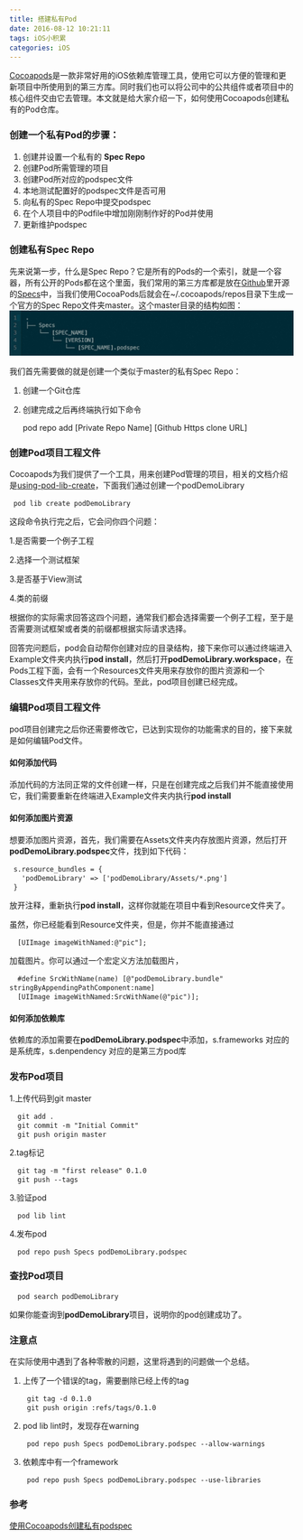 ```yaml
---
title: 搭建私有Pod
date: 2016-08-12 10:21:11
tags: iOS小积累
categories: iOS
---
```


[Cocoapods](http://cocoapods.org/)是一款非常好用的iOS依赖库管理工具，使用它可以方便的管理和更新项目中所使用到的第三方库。同时我们也可以将公司中的公共组件或者项目中的核心组件交由它去管理。本文就是给大家介绍一下，如何使用Cocoapods创建私有的Pod仓库。

 
### 创建一个私有Pod的步骤：
 
 1. 创建并设置一个私有的 **Spec Repo**
 2. 创建Pod所需管理的项目
 3. 创建Pod所对应的podspec文件
 4. 本地测试配置好的podspec文件是否可用
 5. 向私有的Spec Repo中提交podspec
 6. 在个人项目中的Podfile中增加刚刚制作好的Pod并使用
 7. 更新维护podspec
 
### 创建私有Spec Repo
 
先来说第一步，什么是Spec Repo？它是所有的Pods的一个索引，就是一个容器，所有公开的Pods都在这个里面，我们常用的第三方库都是放在[Github](http://www.github.com)里开源的[Specs](https://github.com/CocoaPods/Specs)中，当我们使用CocoaPods后就会在~/.cocoapods/repos目录下生成一个官方的Spec Repo文件夹master。这个master目录的结构如图：
![Foo](/images/spec_struct.png)

我们首先需要做的就是创建一个类似于master的私有Spec Repo：  
   1. 创建一个Git仓库  
   2. 创建完成之后再终端执行如下命令
      
      pod repo add [Private Repo Name] [Github Https clone URL]
 
### 创建Pod项目工程文件

Cocoapods为我们提供了一个工具，用来创建Pod管理的项目，相关的文档介绍是[using-pod-lib-create](http://guides.cocoapods.org/making/using-pod-lib-create)，下面我们通过创建一个podDemoLibrary
     
     pod lib create podDemoLibrary

这段命令执行完之后，它会问你四个问题：

1.是否需要一个例子工程

2.选择一个测试框架

3.是否基于View测试

4.类的前缀

根据你的实际需求回答这四个问题，通常我们都会选择需要一个例子工程，至于是否需要测试框架或者类的前缀都根据实际请求选择。

回答完问题后，pod会自动帮你创建对应的目录结构，接下来你可以通过终端进入Example文件夹内执行**pod install**，然后打开**podDemoLibrary.workspace**，在Pods工程下面，会有一个Resources文件夹用来存放你的图片资源和一个Classes文件夹用来存放你的代码。至此，pod项目创建已经完成。

### 编辑Pod项目工程文件
pod项目创建完之后你还需要修改它，已达到实现你的功能需求的目的，接下来就是如何编辑Pod文件。

#### 如何添加代码

添加代码的方法同正常的文件创建一样，只是在创建完成之后我们并不能直接使用它，我们需要重新在终端进入Example文件夹内执行**pod install**

#### 如何添加图片资源

想要添加图片资源，首先，我们需要在Assets文件夹内存放图片资源，然后打开**podDemoLibrary.podspec**文件，找到如下代码：

     s.resource_bundles = {
       'podDemoLibrary' => ['podDemoLibrary/Assets/*.png']
     } 

放开注释，重新执行**pod install**，这样你就能在项目中看到Resource文件夹了。

虽然，你已经能看到Resource文件夹，但是，你并不能直接通过
   
      [UIImage imageWithNamed:@"pic"];
      
加载图片。你可以通过一个宏定义方法加载图片，
   
      #define SrcWithName(name) [@"podDemoLibrary.bundle" stringByAppendingPathComponent:name]
      [UIImage imageWithNamed:SrcWithName(@"pic")];


#### 如何添加依赖库

依赖库的添加需要在**podDemoLibrary.podspec**中添加，s.frameworks 对应的是系统库，s.denpendency 对应的是第三方pod库

### 发布Pod项目
1.上传代码到git master
   
      git add .
      git commit -m "Initial Commit"
      git push origin master
      
2.tag标记
     
      git tag -m "first release" 0.1.0
      git push --tags
      
3.验证pod

      pod lib lint
      
4.发布pod

      pod repo push Specs podDemoLibrary.podspec

### 查找Pod项目

      pod search podDemoLibrary
      
如果你能查询到**podDemoLibrary**项目，说明你的pod创建成功了。

### 注意点

在实际使用中遇到了各种零散的问题，这里将遇到的问题做一个总结。

1. 上传了一个错误的tag，需要删除已经上传的tag
    
        git tag -d 0.1.0
        git push origin :refs/tags/0.1.0
      
2. pod lib lint时，发现存在warning
   
        pod repo push Specs podDemoLibrary.podspec --allow-warnings
        
3. 依赖库中有一个framework

        pod repo push Specs podDemoLibrary.podspec --use-libraries
        

### 参考

[使用Cocoapods创建私有podspec](http://blog.wtlucky.com/blog/2015/02/26/create-private-podspec/)


